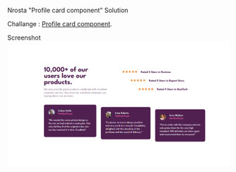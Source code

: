 Nrosta "Profile card component" Solution

Challange : [Profile card component](https://www.frontendmentor.io/challenges/social-proof-section-6e0qTv_bA/hub).

Screenshot
![Screenshot](/images/Screenshoot.PNG)
